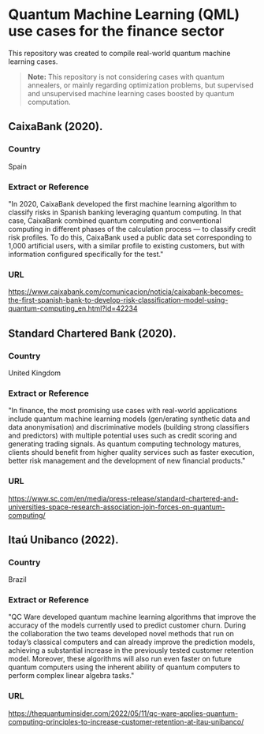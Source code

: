 # Quantum Machine Learning (QML) use cases for the finance sector

This repository was created to compile real-world quantum machine learning cases. 

> **Note:** This repository is not considering cases with quantum annealers, or mainly regarding optimization problems, but supervised and unsupervised machine learning cases boosted by quantum computation.

## CaixaBank (2020). 

### Country

Spain

### Extract or Reference

"In 2020, CaixaBank developed the first machine learning algorithm to classify risks in Spanish banking leveraging quantum computing. In that case, CaixaBank combined quantum computing and conventional computing in different phases of the calculation process — to classify credit risk profiles. To do this, CaixaBank used a public data set corresponding to 1,000 artificial users, with a similar profile to existing customers, but with information configured specifically for the test." 

### URL 

https://www.caixabank.com/comunicacion/noticia/caixabank-becomes-the-first-spanish-bank-to-develop-risk-classification-model-using-quantum-computing_en.html?id=42234

## Standard Chartered Bank (2020). 

### Country

United Kingdom

### Extract or Reference

"In finance, the most promising use cases with real-world applications include quantum machine learning models (gen/erating synthetic data and data anonymisation) and discriminative models (building strong classifiers and predictors) with multiple potential uses such as credit scoring and generating trading signals. As quantum computing technology matures, clients should benefit from higher quality services such as faster execution, better risk management and the development of new financial products." 

### URL 

https://www.sc.com/en/media/press-release/standard-chartered-and-universities-space-research-association-join-forces-on-quantum-computing/

## Itaú Unibanco (2022). 

### Country

Brazil

### Extract or Reference

"QC Ware developed quantum machine learning algorithms that improve the accuracy of the models currently used to predict customer churn. During the collaboration the two teams developed novel methods that run on today’s classical computers and can already improve the prediction models, achieving a substantial increase in the previously tested customer retention model. Moreover, these algorithms will also run even faster on future quantum computers using the inherent ability of quantum computers to perform complex linear algebra tasks." 

### URL 

https://thequantuminsider.com/2022/05/11/qc-ware-applies-quantum-computing-principles-to-increase-customer-retention-at-itau-unibanco/
